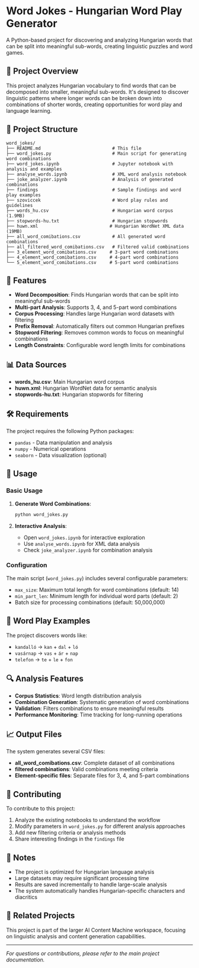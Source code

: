 # Word Jokes - Hungarian Word Play Generator

A Python-based project for discovering and analyzing Hungarian words that can be split into meaningful sub-words, creating linguistic puzzles and word games.

## 🎯 Project Overview

This project analyzes Hungarian vocabulary to find words that can be decomposed into smaller, meaningful sub-words. It's designed to discover linguistic patterns where longer words can be broken down into combinations of shorter words, creating opportunities for word play and language learning.

## 📁 Project Structure

```
word_jokes/
├── README.md                           # This file
├── word_jokes.py                       # Main script for generating word combinations
├── word_jokes.ipynb                    # Jupyter notebook with analysis and examples
├── analyse_words.ipynb                 # XML word analysis notebook
├── joke_analyzer.ipynb                 # Analysis of generated combinations
├── findings                            # Sample findings and word play examples
├── szoviccek                           # Word play rules and guidelines
├── words_hu.csv                        # Hungarian word corpus (1.9MB)
├── stopwords-hu.txt                    # Hungarian stopwords
├── huwn.xml                           # Hungarian WordNet XML data (19MB)
├── all_word_comibations.csv            # All generated word combinations
├── all_filtered_word_comibations.csv   # Filtered valid combinations
├── 3_element_word_comibations.csv     # 3-part word combinations
├── 4_element_word_comibations.csv     # 4-part word combinations
└── 5_element_word_comibations.csv     # 5-part word combinations
```

## 🚀 Features

- **Word Decomposition**: Finds Hungarian words that can be split into meaningful sub-words
- **Multi-part Analysis**: Supports 3, 4, and 5-part word combinations
- **Corpus Processing**: Handles large Hungarian word datasets with filtering
- **Prefix Removal**: Automatically filters out common Hungarian prefixes
- **Stopword Filtering**: Removes common words to focus on meaningful combinations
- **Length Constraints**: Configurable word length limits for combinations

## 📊 Data Sources

- **words_hu.csv**: Main Hungarian word corpus
- **huwn.xml**: Hungarian WordNet data for semantic analysis
- **stopwords-hu.txt**: Hungarian stopwords for filtering

## 🛠️ Requirements

The project requires the following Python packages:
- `pandas` - Data manipulation and analysis
- `numpy` - Numerical operations
- `seaborn` - Data visualization (optional)

## 📖 Usage

### Basic Usage

1. **Generate Word Combinations**:
   ```bash
   python word_jokes.py
   ```

2. **Interactive Analysis**:
   - Open `word_jokes.ipynb` for interactive exploration
   - Use `analyse_words.ipynb` for XML data analysis
   - Check `joke_analyzer.ipynb` for combination analysis

### Configuration

The main script (`word_jokes.py`) includes several configurable parameters:
- `max_size`: Maximum total length for word combinations (default: 14)
- `min_part_len`: Minimum length for individual word parts (default: 2)
- Batch size for processing combinations (default: 50,000,000)

## 🎲 Word Play Examples

The project discovers words like:
- `kandalló` → `kan` + `dal` + `ló`
- `vasárnap` → `vas` + `ár` + `nap`
- `telefon` → `te` + `le` + `fon`

## 🔍 Analysis Features

- **Corpus Statistics**: Word length distribution analysis
- **Combination Generation**: Systematic generation of word combinations
- **Validation**: Filters combinations to ensure meaningful results
- **Performance Monitoring**: Time tracking for long-running operations

## 📈 Output Files

The system generates several CSV files:
- **all_word_comibations.csv**: Complete dataset of all combinations
- **filtered combinations**: Valid combinations meeting criteria
- **Element-specific files**: Separate files for 3, 4, and 5-part combinations

## 🤝 Contributing

To contribute to this project:
1. Analyze the existing notebooks to understand the workflow
2. Modify parameters in `word_jokes.py` for different analysis approaches
3. Add new filtering criteria or analysis methods
4. Share interesting findings in the `findings` file

## 📝 Notes

- The project is optimized for Hungarian language analysis
- Large datasets may require significant processing time
- Results are saved incrementally to handle large-scale analysis
- The system automatically handles Hungarian-specific characters and diacritics

## 🔗 Related Projects

This project is part of the larger AI Content Machine workspace, focusing on linguistic analysis and content generation capabilities.

---

*For questions or contributions, please refer to the main project documentation.*
